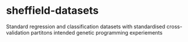 # sheffield-datasets
Standard regression and classification datasets with standardised cross-validation partitons intended genetic programming experiements
